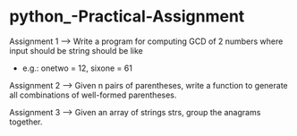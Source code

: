 # python_-Practical-Assignment

Assignment 1 --> Write a program for computing GCD of 2 numbers where input should be string should be like 
  - e.g.: onetwo = 12, sixone = 61


Assignment 2 --> Given n pairs of parentheses, write a function to generate all combinations of well-formed parentheses.

Assignment 3 --> Given an array of strings strs, group the anagrams together.
